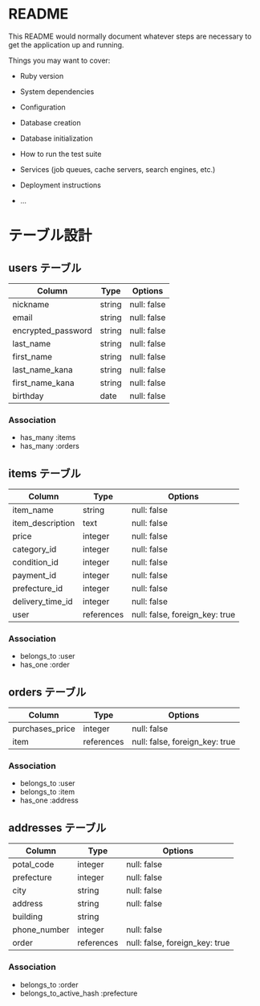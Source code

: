 # README

This README would normally document whatever steps are necessary to get the
application up and running.

Things you may want to cover:

* Ruby version

* System dependencies

* Configuration

* Database creation

* Database initialization

* How to run the test suite

* Services (job queues, cache servers, search engines, etc.)

* Deployment instructions

* ...


# テーブル設計

## users テーブル

| Column             | Type       | Options     |
| ------------------ | ---------- | ----------- |
| nickname           | string     | null: false |
| email              | string     | null: false |
| encrypted_password | string     | null: false |
| last_name          | string     | null: false |
| first_name         | string     | null: false |
| last_name_kana     | string     | null: false |
| first_name_kana    | string     | null: false |
| birthday           | date       | null: false |

### Association

- has_many :items
- has_many :orders



## items テーブル

| Column           | Type         | Options                        |
| ---------------- | ------------ | ------------------------------ |
| item_name        | string       | null: false                    |
| item_description | text         | null: false                    |
| price            | integer      | null: false                    |
| category_id      | integer      | null: false                    |
| condition_id     | integer      | null: false                    |
| payment_id       | integer      | null: false                    |
| prefecture_id    | integer      | null: false                    |
| delivery_time_id | integer      | null: false                    |
| user             | references   | null: false, foreign_key: true |

### Association

- belongs_to :user
- has_one :order



## orders テーブル

| Column           | Type         | Options                        |
| ---------------- | ------------ | ------------------------------ |
| purchases_price  | integer      | null: false                    |
| item             | references   | null: false, foreign_key: true |


### Association

- belongs_to :user
- belongs_to :item
- has_one :address



## addresses テーブル

| Column           | Type         | Options                        |
| ---------------- | ------------ | ------------------------------ |
| potal_code       | integer      | null: false                    |
| prefecture       | integer      | null: false                    |
| city             | string       | null: false                    |
| address           | string       | null: false                    |
| building         | string       |                                |
| phone_number     | integer      | null: false                    |
| order            | references   | null: false, foreign_key: true |


### Association

- belongs_to :order
- belongs_to_active_hash :prefecture



